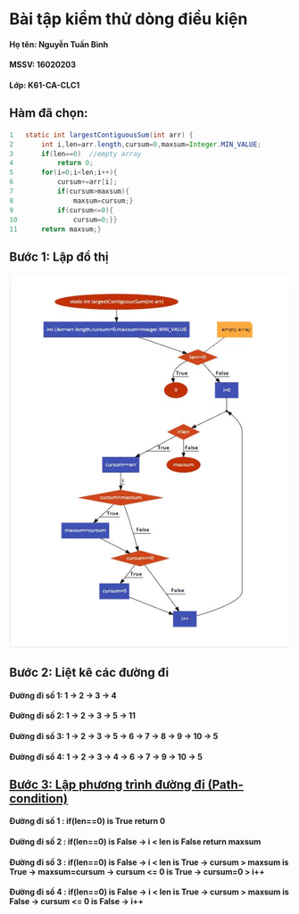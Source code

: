 # Bài tập kiểm thử dòng điều kiện

#### Họ tên: Nguyễn Tuấn Bình
#### MSSV: 16020203
#### Lớp: K61-CA-CLC1

## **Hàm đã chọn:**

```java
1	static int largestContiguousSum(int arr) {
2		int i,len=arr.length,cursum=0,maxsum=Integer.MIN_VALUE;
3		if(len==0)	//empty array
4			return 0;
5		for(i=0;i<len;i++){
6			cursum+=arr[i];
7			if(cursum>maxsum){
8				maxsum=cursum;}
9			if(cursum<=0){
10				cursum=0;}}
11		return maxsum;}
```

## **Bước 1: Lập đồ thị**

![](FlowChart.JPG)

## **Bước 2: Liệt kê các đường đi**
#### **Đường đi số 1:** 1 &rarr; 2 &rarr; 3 &rarr; 4
#### **Đường đi số 2:** 1 &rarr; 2 &rarr; 3 &rarr; 5 &rarr; 11
#### **Đường đi số 3:** 1 &rarr; 2 &rarr; 3 &rarr; 5 &rarr; 6 &rarr; 7 &rarr; 8 &rarr; 9 &rarr; 10 &rarr; 5
#### **Đường đi số 4:** 1 &rarr; 2 &rarr; 3 &rarr; 4 &rarr; 6 &rarr; 7 &rarr; 9 &rarr; 10 &rarr; 5
## **<u>Bước 3: Lập phương trình đường đi (Path-condition)</u>**
#### Đường đi số 1 : if(len==0) is True return 0
#### Đường đi số 2 : if(len==0) is False -> i < len is False return maxsum
#### Đường đi số 3 : if(len==0) is False -> i < len is True -> cursum > maxsum is True -> maxsum=cursum -> cursum <= 0 is True -> cursum=0 > i++
#### Đường đi số 4 : if(len==0) is False -> i < len is True -> cursum > maxsum is False -> cursum <= 0 is False -> i++ 
